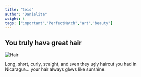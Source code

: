 ```yaml
---
title: "Seis"
author: "Danielita"
weight: 6
tags: ["important","PerfectMatch","art","beauty"]
---
```

## You truly have great hair
![Hair](/images/hair.gif#center)

Long, short, curly, straight, and even they ugly haircut you had in Nicaragua... your hair always glows like sunshine. 